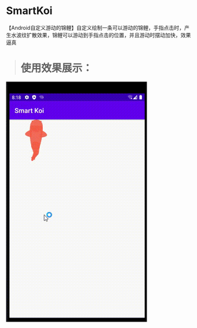 # SmartKoi
【Android自定义游动的锦鲤】自定义绘制一条可以游动的锦鲤，手指点击时，产生水波纹扩散效果，锦鲤可以游动到手指点击的位置，并且游动时摆动加快，效果逼真
> # 使用效果展示：
![image](https://github.com/zjcoming/SmartKoi/blob/master/QQ%E5%BD%95%E5%B1%8F20210405161904.gif)
